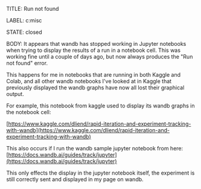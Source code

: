 TITLE:
Run not found

LABEL:
c:misc

STATE:
closed

BODY:
It appears that wandb has stopped working in Jupyter notebooks when trying to display the results of a run in a notebook cell. 
This was working fine until a couple of days ago, but now always produces the "Run not found" error.

This happens for me in notebooks that are running in both Kaggle and Colab, and all other wandb notebooks I've looked at in Kaggle that previously displayed the wandb graphs have now all lost their graphical output.

For example, this notebook from kaggle used to display its wandb graphs in the notebook cell:

[https://www.kaggle.com/dliend/rapid-iteration-and-experiment-tracking-with-wandb](https://www.kaggle.com/dliend/rapid-iteration-and-experiment-tracking-with-wandb)

This also occurs if I run the wandb sample jupyter notebook from here:
[https://docs.wandb.ai/guides/track/jupyter](https://docs.wandb.ai/guides/track/jupyter)

This only effects the display in the jupyter notebook itself, the experiment is still correctly sent and displayed in my page on wandb.


